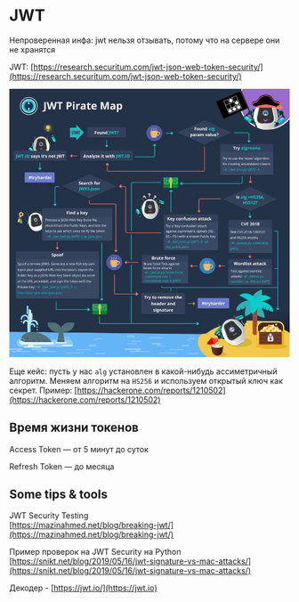 # JWT

Непроверенная инфа: jwt нельзя отзывать, потому что на сервере они не хранятся

JWT: [https://research.securitum.com/jwt-json-web-token-security/](https://research.securitum.com/jwt-json-web-token-security/)

![](<../../../.gitbook/assets/изображение (15).png>)

Еще кейс: пусть у нас `alg` установлен в какой-нибудь ассиметричный алгоритм. Меняем алгоритм на `HS256` и используем открытый ключ как секрет. Пример: [https://hackerone.com/reports/1210502](https://hackerone.com/reports/1210502)

## Время жизни токенов

Access Token — от 5 минут до суток

Refresh Token — до месяца

## Some tips & tools

JWT Security Testing\
[https://mazinahmed.net/blog/breaking-jwt/](https://mazinahmed.net/blog/breaking-jwt/)

Пример проверок на JWT Security на Python\
[https://snikt.net/blog/2019/05/16/jwt-signature-vs-mac-attacks/](https://snikt.net/blog/2019/05/16/jwt-signature-vs-mac-attacks/)

Декодер - [https://jwt.io/](https://jwt.io)
